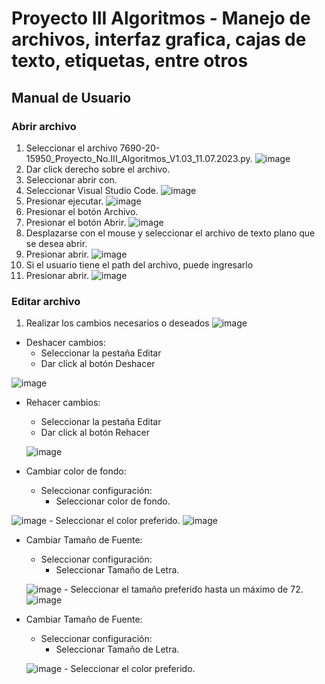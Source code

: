 # Proyecto III Algoritmos - Manejo de archivos, interfaz grafica, cajas de texto, etiquetas, entre otros
## Manual de Usuario

### Abrir archivo
1. Seleccionar el archivo 7690-20-15950_Proyecto_No.III_Algoritmos_V1.03_11.07.2023.py.
 ![image](https://github.com/nelssant/Proyecto_No.III/assets/143784580/100fb96f-21f3-424f-b469-47b89d49835e)
2. Dar click derecho sobre el archivo.
3. Seleccionar abrir con.
4. Seleccionar Visual Studio Code.
![image](https://github.com/nelssant/Proyecto_No.III/assets/143784580/f586cae3-f247-4b44-9563-b6242230e880)
5. Presionar ejecutar.
![image](https://github.com/nelssant/Proyecto_No.III/assets/143784580/12c49a2e-c87b-4b97-b431-419069aae03a)
6. Presionar el botón Archivo.
7. Presionar el botón Abrir.
![image](https://github.com/nelssant/Proyecto_No.III/assets/143784580/e8dddc9c-d590-49e1-8115-a838a0b6963f)
8. Desplazarse con el mouse y seleccionar el archivo de texto plano que se desea abrir.
9. Presionar abrir.
![image](https://github.com/nelssant/Proyecto_No.III/assets/143784580/25b612f2-b5e5-4db9-a60e-77daab086c67)
10. Si el usuario tiene el path del archivo, puede ingresarlo
11. Presionar abrir.
![image](https://github.com/nelssant/Proyecto_No.III/assets/143784580/464a6bd9-9140-46ed-8be8-9ddadd1c2c17)

### Editar archivo
1. Realizar los cambios necesarios o deseados
![image](https://github.com/nelssant/Proyecto_No.III/assets/143784580/90edb9bc-fb7b-4fc7-bbd7-7e2863a419ca)
- Deshacer cambios:
    - Seleccionar la pestaña Editar
    - Dar click al botón Deshacer
 
 ![image](https://github.com/nelssant/Proyecto_No.III/assets/143784580/d352ac72-dfb3-462f-ba6b-32080593d24e)
- Rehacer cambios:
    - Seleccionar la pestaña Editar
    - Dar click al botón Rehacer
  
  ![image](https://github.com/nelssant/Proyecto_No.III/assets/143784580/29ef496f-d0d9-4c57-8278-d9d2e2d2211d)
- Cambiar color de fondo:
     - Seleccionar configuración:
          - Seleccionar color de fondo.
  
 ![image](https://github.com/nelssant/Proyecto_No.III/assets/143784580/764b7bd5-361f-48f5-b99c-519eaa944bed)
          - Seleccionar el color preferido.
  ![image](https://github.com/nelssant/Proyecto_No.III/assets/143784580/bc14b353-c29e-45e9-8af4-68e920678a82)
- Cambiar Tamaño de Fuente:
     - Seleccionar configuración:
          - Seleccionar Tamaño de Letra.
   
  ![image](https://github.com/nelssant/Proyecto_No.III/assets/143784580/3326537e-6891-45e4-a330-99fbb51bd38b)
          - Seleccionar el tamaño preferido hasta un máximo de 72.
  ![image](https://github.com/nelssant/Proyecto_No.III/assets/143784580/d7faa1ec-ed39-46ab-8f74-9ae977a923b6)
- Cambiar Tamaño de Fuente:
     - Seleccionar configuración:
          - Seleccionar Tamaño de Letra.
  
  ![image](https://github.com/nelssant/Proyecto_No.III/assets/143784580/3326537e-6891-45e4-a330-99fbb51bd38b)
          - Seleccionar el color preferido.
   
  
